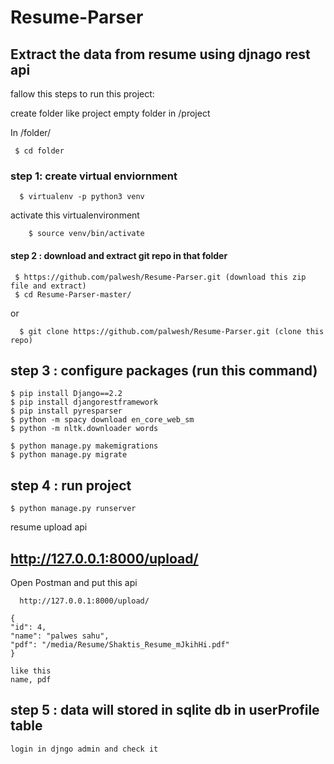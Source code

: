 # Resume-Parser

## Extract the data from resume using djnago rest api

fallow this steps to run this project:

  create folder like project empty folder
  in /project

In /folder/

	 $ cd folder

### step 1: create virtual enviornment

      $ virtualenv -p python3 venv
	  
  activate this virtualenvironment
  	
		$ source venv/bin/activate

#### step 2 : download and extract git repo in that folder

     $ https://github.com/palwesh/Resume-Parser.git (download this zip file and extract)
     $ cd Resume-Parser-master/

   or

      $ git clone https://github.com/palwesh/Resume-Parser.git (clone this repo)

## step 3 : configure packages (run this command)

    $ pip install Django==2.2
    $ pip install djangorestframework
    $ pip install pyresparser
    $ python -m spacy download en_core_web_sm
    $ python -m nltk.downloader words

    $ python manage.py makemigrations
    $ python manage.py migrate

## step 4 : run project

    $ python manage.py runserver

   resume upload api

   ##   http://127.0.0.1:8000/upload/

   Open Postman and put this api

      http://127.0.0.1:8000/upload/

    {
    "id": 4,
    "name": "palwes sahu",
    "pdf": "/media/Resume/Shaktis_Resume_mJkihHi.pdf"
    }

    like this
    name, pdf

## step 5 : data will stored in sqlite db in userProfile table
    login in djngo admin and check it
